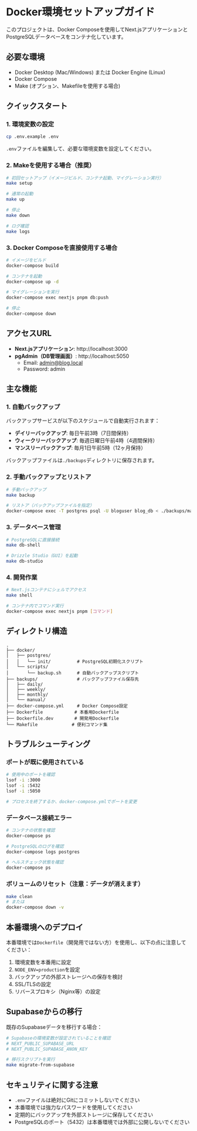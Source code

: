 # Docker環境セットアップガイド

このプロジェクトは、Docker Composeを使用してNext.jsアプリケーションとPostgreSQLデータベースをコンテナ化しています。

## 必要な環境

- Docker Desktop (Mac/Windows) または Docker Engine (Linux)
- Docker Compose
- Make (オプション、Makefileを使用する場合)

## クイックスタート

### 1. 環境変数の設定

```bash
cp .env.example .env
```

`.env`ファイルを編集して、必要な環境変数を設定してください。

### 2. Makeを使用する場合（推奨）

```bash
# 初回セットアップ（イメージビルド、コンテナ起動、マイグレーション実行）
make setup

# 通常の起動
make up

# 停止
make down

# ログ確認
make logs
```

### 3. Docker Composeを直接使用する場合

```bash
# イメージをビルド
docker-compose build

# コンテナを起動
docker-compose up -d

# マイグレーションを実行
docker-compose exec nextjs pnpm db:push

# 停止
docker-compose down
```

## アクセスURL

- **Next.jsアプリケーション**: http://localhost:3000
- **pgAdmin（DB管理画面）**: http://localhost:5050
  - Email: admin@blog.local
  - Password: admin

## 主な機能

### 1. 自動バックアップ

バックアップサービスが以下のスケジュールで自動実行されます：

- **デイリーバックアップ**: 毎日午前3時（7日間保持）
- **ウィークリーバックアップ**: 毎週日曜日午前4時（4週間保持）
- **マンスリーバックアップ**: 毎月1日午前5時（12ヶ月保持）

バックアップファイルは`./backups`ディレクトリに保存されます。

### 2. 手動バックアップとリストア

```bash
# 手動バックアップ
make backup

# リストア（バックアップファイルを指定）
docker-compose exec -T postgres psql -U bloguser blog_db < ./backups/manual/backup_manual_20240530_120000.sql
```

### 3. データベース管理

```bash
# PostgreSQLに直接接続
make db-shell

# Drizzle Studio（GUI）を起動
make db-studio
```

### 4. 開発作業

```bash
# Next.jsコンテナにシェルでアクセス
make shell

# コンテナ内でコマンド実行
docker-compose exec nextjs pnpm [コマンド]
```

## ディレクトリ構造

```
.
├── docker/
│   ├── postgres/
│   │   └── init/          # PostgreSQL初期化スクリプト
│   └── scripts/
│       └── backup.sh      # 自動バックアップスクリプト
├── backups/               # バックアップファイル保存先
│   ├── daily/
│   ├── weekly/
│   ├── monthly/
│   └── manual/
├── docker-compose.yml     # Docker Compose設定
├── Dockerfile            # 本番用Dockerfile
├── Dockerfile.dev        # 開発用Dockerfile
└── Makefile             # 便利コマンド集
```

## トラブルシューティング

### ポートが既に使用されている

```bash
# 使用中のポートを確認
lsof -i :3000
lsof -i :5432
lsof -i :5050

# プロセスを終了するか、docker-compose.ymlでポートを変更
```

### データベース接続エラー

```bash
# コンテナの状態を確認
docker-compose ps

# PostgreSQLのログを確認
docker-compose logs postgres

# ヘルスチェック状態を確認
docker-compose ps
```

### ボリュームのリセット（注意：データが消えます）

```bash
make clean
# または
docker-compose down -v
```

## 本番環境へのデプロイ

本番環境では`Dockerfile`（開発用ではない方）を使用し、以下の点に注意してください：

1. 環境変数を本番用に設定
2. `NODE_ENV=production`を設定
3. バックアップの外部ストレージへの保存を検討
4. SSL/TLSの設定
5. リバースプロキシ（Nginx等）の設定

## Supabaseからの移行

既存のSupabaseデータを移行する場合：

```bash
# Supabaseの環境変数が設定されていることを確認
# NEXT_PUBLIC_SUPABASE_URL
# NEXT_PUBLIC_SUPABASE_ANON_KEY

# 移行スクリプトを実行
make migrate-from-supabase
```

## セキュリティに関する注意

- `.env`ファイルは絶対にGitにコミットしないでください
- 本番環境では強力なパスワードを使用してください
- 定期的にバックアップを外部ストレージに保存してください
- PostgreSQLのポート（5432）は本番環境では外部に公開しないでください